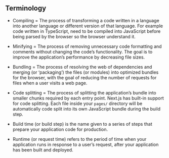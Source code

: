 ## Terminology

- Compiling = The process of transforming a code written in a language into another language or different version of that language. For example code written in TypeScript, need to be compiled into JavaScript before being parsed by the browser so the browser understand it.

- Minifying = The process of removing unnecessary code formatting and comments without changing the code’s functionality. The goal is to improve the application’s performance by decreasing file sizes.

- Bundling = The process of resolving the web of dependencies and merging (or ‘packaging’) the files (or modules) into optimized bundles for the browser, with the goal of reducing the number of requests for files when a user visits a web page.

- Code splitting = The process of splitting the application’s bundle into smaller chunks required by each entry point. Next.js has built-in support for code splitting. Each file inside your `pages/` directory will be automatically code split into its own JavaScript bundle during the build step.

- Build time (or build step) is the name given to a series of steps that prepare your application code for production.

- Runtime (or request time) refers to the period of time when your application runs in response to a user’s request, after your application has been built and deployed.
